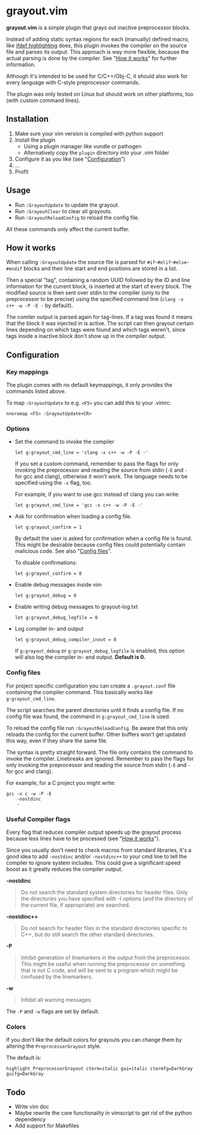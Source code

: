 # grayout.vim

**grayout.vim** is a simple plugin that grays out inactive preprocessor blocks.

Instead of adding static syntax regions for each (manually) defined macro, like [ifdef highlighting](http://www.vim.org/scripts/script.php?script_id=7) does, this plugin invokes the compiler on the source file and parses its output. This approach is way more flexible, because the actual parsing is done by the compiler. See "[How it works](#how-it-works)" for further information.

Although it's intended to be used for C/C++/Obj-C, it should also work for every language with C-style preprocessor commands.

The plugin was only tested on Linux but should work on other platforms, too (with custom command lines).

## Installation

1. Make sure your vim version is compiled with python support
2. Install the plugin
    * Using a plugin manager like vundle or pathogen
    * Alternatively copy the `plugin` directory into your .vim folder
3. Configure it as you like (see "[Configuration](#configuration)")
4. ...
5. Profit


## Usage

* Run `:GrayoutUpdate` to update the grayout.
* Run `:GrayoutClear` to clear all grayouts.
* Run `:GrayoutReloadConfig` to reload the config file.

All these commands only affect the current buffer.

## How it works

When calling `:GrayoutUpdate` the source file is parsed for `#if`-`#elif`-`#else`-`#endif` blocks and their line start and end positions are stored in a list.

Then a special "tag", containing a random UUID followed by the ID and line information for the current block, is inserted at the start of every block. The modified source is then sent over stdin to the compiler (only to the preprocessor to be precise) using the specified command line (`clang -x c++ -w -P -E -` by default).

The comiler output is parsed again for tag-lines. If a tag was found it means that the block it was injected in is active. The script can then grayout certain lines depending on which tags were found and which tags weren't, since tags inside a inactive block don't show up in the compiler output.


## Configuration

### Key mappings

The plugin comes with no default keymappings, it only provides the commands listed above.

To map `:GrayoutUpdate` to e.g. `<F5>` you can add this to your .vimrc:
```vim
nnoremap <F5> :GrayoutUpdate<CR>
```

### Options

* Set the command to invoke the compiler
    ```vim
    let g:grayout_cmd_line = 'clang -x c++ -w -P -E -'
    ```

    If you set a custom command, remember to pass the flags for only invoking the preprocessor and reading the source from stdin (`-E` and `-` for gcc and clang), otherwise it won't work. The language needs to be specified using the `-x` flag, too.

    For example, if you want to use gcc instead of clang you can write:
    ```vim
    let g:grayout_cmd_line = 'gcc -x c++ -w -P -E -'
    ```

* Ask for confirmation when loading a config file.
    ```vim
    let g:grayout_confirm = 1
    ```
    By default the user is asked for confirmation when a config file is found. This might be desirable because config files could potentially contain malicious code. See also "[Config files](#config-files)".

    To disable confirmations:
    ```vim
    let g:grayout_confirm = 0
    ```

* Enable debug messages inside vim
    ```vim
    let g:grayout_debug = 0
    ```

* Enable writing debug messages to grayout-log.txt
    ```vim
    let g:grayout_debug_logfile = 0
    ```

* Log compiler in- and output
    ```vim
    let g:grayout_debug_compiler_inout = 0
    ```
    If `g:grayout_debug` or `g:grayout_debug_logfile` is enabled, this option will also log the compiler in- and output. **Default is 0.**


### Config files

For project specific configuration you can create a `.grayout.conf` file containing the compiler command. This basically works like `g:grayout_cmd_line`.

The script searches the parent directories until it finds a config file. If no config file was found, the command in `g:grayout_cmd_line` is used.

To reload the config file run `:GrayoutReloadConfig`. Be aware that this only reloads the config for the current buffer. Other buffers won't get updated this way, even if they share the same file.

The syntax is pretty straight forward. The file only contains the command to invoke the compiler. Linebreaks are ignored.
Remember to pass the flags for only invoking the preprocessor and reading the source from stdin (`-E` and `-` for gcc and clang).

For example, for a C project you might write:
```
gcc -x c -w -P -E
    -nostdinc
    -
```

### Useful Compiler flags

Every flag that reduces compiler output speeds up the grayout process because less lines have to be processed (see "[How it works](#how-it-works)").

Since you usually don't need to check macros from standard libraries, it's a good idea to add `-nostdinc` and/or `-nostdinc++` to your cmd line to tell the compiler to ignore system includes. This could give a significant speed boost as it greatly reduces the compiler output.

**-nostdinc**
> Do not search the standard system directories for header files. Only the directories you have specified with -I options (and the directory of the current file, if appropriate) are searched.

**-nostdinc++**
> Do not search for header files in the standard directories specific to C++, but do still search the other standard directories.

**-P**
> Inhibit generation of linemarkers in the output from the preprocessor. This might be useful when running the preprocessor on something that is not C code, and will be sent to a program which might be confused by the linemarkers.

**-w**
> Inhibit all warning messages.

The `-P` and `-w` flags are set by default.

### Colors

If you don't like the default colors for grayouts you can change them by altering the `PreprocessorGrayout` style.

The default is:
```vim
highlight PreprocessorGrayout cterm=italic gui=italic ctermfg=DarkGray guifg=DarkGray
```


## Todo

* Write vim doc
* Maybe rewrite the core functionality in vimscript to get rid of the python dependency
* Add support for Makefiles
